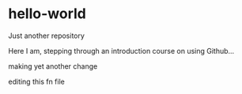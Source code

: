 # hello-world
Just another repository

Here I am, stepping through an introduction course on using Github...

making yet another change

editing this fn file